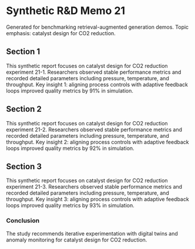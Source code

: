 # Synthetic R&D Memo 21
Generated for benchmarking retrieval-augmented generation demos. Topic emphasis: catalyst design for CO2 reduction.

## Section 1
This synthetic report focuses on catalyst design for CO2 reduction experiment 21-1. Researchers observed stable performance metrics and recorded detailed parameters including pressure, temperature, and throughput. Key insight 1: aligning process controls with adaptive feedback loops improved quality metrics by 91% in simulation.

## Section 2
This synthetic report focuses on catalyst design for CO2 reduction experiment 21-2. Researchers observed stable performance metrics and recorded detailed parameters including pressure, temperature, and throughput. Key insight 2: aligning process controls with adaptive feedback loops improved quality metrics by 92% in simulation.

## Section 3
This synthetic report focuses on catalyst design for CO2 reduction experiment 21-3. Researchers observed stable performance metrics and recorded detailed parameters including pressure, temperature, and throughput. Key insight 3: aligning process controls with adaptive feedback loops improved quality metrics by 93% in simulation.

### Conclusion
The study recommends iterative experimentation with digital twins and anomaly monitoring for catalyst design for CO2 reduction.